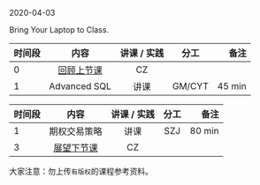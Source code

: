 2020-04-03

Bring Your Laptop to Class. 

|时间段     |  内容    | 讲课 / 实践     |  分工  |备注       |
| :---     |   :----:  |   :----:    |    :----:    |       ---: |
|    0     | [回顾上节课](../WW6/WW6-Plan.md)     |  CZ   |          |        |
|    1     | Advanced SQL   |  讲课   |    GM/CYT     |    45 min    |




|时间段     |  内容    | 讲课 / 实践     |  分工  |备注       |
| :---     |   :----:    |   :----:    |    :----:    |       ---: |
|    1     | 期权交易策略 |  讲课   |    SZJ     |   80 min     |
|    3     | [展望下节课](../WW8/WW8-Plan.md)     |  CZ   |          |        |



大家注意：勿上传``有版权``的课程参考资料。
